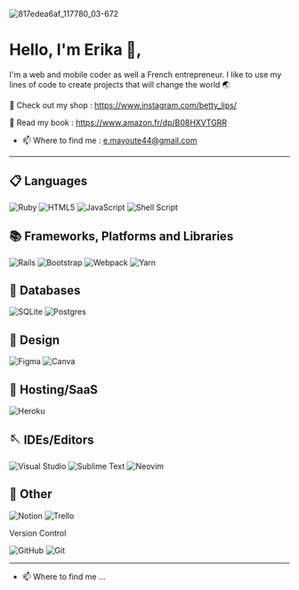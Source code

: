  ![817edea6af_117780_03-672](https://user-images.githubusercontent.com/86422513/156790497-6cfca236-1b2e-4c22-9d06-8f244bd07b26.jpg)
<!-- ![Werble-164048AFF1](https://user-images.githubusercontent.com/86422513/156791616-7c6c8848-c4a5-4385-88c2-406f7f511c03.gif) -->
<!-- ![Werble-16937D5EF9](https://user-images.githubusercontent.com/86422513/156789602-2f7a30f5-4c07-422b-b680-43e6d81f7fb0.gif) -->
<!-- ![Cover](https://user-images.githubusercontent.com/86422513/155713968-6cd51691-f976-44c9-a64a-9cf74b70a081.gif#gh-light-mode-only) -->


# Hello, I'm Erika :call_me_hand:, 

I'm a web and mobile coder as well a French entrepreneur. I like to use my lines of code to create projects that will change the world :earth_asia:

:eyes: Check out my shop : https://www.instagram.com/betty_lips/

:orange_book: Read my book : https://www.amazon.fr/dp/B08HXVTGRR 

- 📫 Where to find me : e.mayoute44@gmail.com

_______________________________________________________________________________________________________________________ 

## 📋 Languages

![Ruby](https://img.shields.io/badge/ruby-%23CC342D.svg?style=for-the-badge&logo=ruby&logoColor=white)
![HTML5](https://img.shields.io/badge/html5-%23E34F26.svg?style=for-the-badge&logo=html5&logoColor=white) 
![JavaScript](https://img.shields.io/badge/javascript-%23323330.svg?style=for-the-badge&logo=javascript&logoColor=%23F7DF1E) 
![Shell Script](https://img.shields.io/badge/shell_script-%23121011.svg?style=for-the-badge&logo=gnu-bash&logoColor=white) 

## 📚 Frameworks, Platforms and Libraries

![Rails](https://img.shields.io/badge/rails-%23CC0000.svg?style=for-the-badge&logo=ruby-on-rails&logoColor=white)
![Bootstrap](https://img.shields.io/badge/bootstrap-%23563D7C.svg?style=for-the-badge&logo=bootstrap&logoColor=white) 
![Webpack](https://img.shields.io/badge/webpack-%238DD6F9.svg?style=for-the-badge&logo=webpack&logoColor=black)
![Yarn](https://img.shields.io/badge/yarn-%232C8EBB.svg?style=for-the-badge&logo=yarn&logoColor=white)

## 💾 Databases

![SQLite](https://img.shields.io/badge/sqlite-%2307405e.svg?style=for-the-badge&logo=sqlite&logoColor=white)
![Postgres](https://img.shields.io/badge/postgres-%23316192.svg?style=for-the-badge&logo=postgresql&logoColor=white) 

## 🎨 Design

![Figma](https://img.shields.io/badge/figma-%23F24E1E.svg?style=for-the-badge&logo=figma&logoColor=white) 
![Canva](https://img.shields.io/badge/Canva-%2300C4CC.svg?style=for-the-badge&logo=Canva&logoColor=white) 

## 🎈 Hosting/SaaS

![Heroku](https://img.shields.io/badge/heroku-%23430098.svg?style=for-the-badge&logo=heroku&logoColor=white) 

## 🪡 IDEs/Editors

![Visual Studio](https://img.shields.io/badge/Visual%20Studio-5C2D91.svg?style=for-the-badge&logo=visual-studio&logoColor=white)
![Sublime Text](https://img.shields.io/badge/sublime_text-%23575757.svg?style=for-the-badge&logo=sublime-text&logoColor=important) 
![Neovim](https://img.shields.io/badge/NeoVim-%2357A143.svg?&style=for-the-badge&logo=neovim&logoColor=white) 

## 🥅 Other

![Notion](https://img.shields.io/badge/Notion-%23000000.svg?style=for-the-badge&logo=notion&logoColor=white) 
![Trello](https://img.shields.io/badge/Trello-%23026AA7.svg?style=for-the-badge&logo=Trello&logoColor=white) 

Version Control

 ![GitHub](https://img.shields.io/badge/github-%23121011.svg?style=for-the-badge&logo=github&logoColor=white) 
 ![Git](https://img.shields.io/badge/git-%23F05033.svg?style=for-the-badge&logo=git&logoColor=white)

______________________________________________________________________________________________________________________________



- 📫 Where to find me ...


